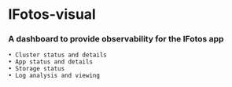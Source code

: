 # IFotos-visual
### A dashboard to provide observability for the IFotos app

	• Cluster status and details
	• App status and details
	• Storage status
	• Log analysis and viewing
 
